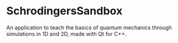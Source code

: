 # SchrodingersSandbox
An application to teach the basics of quantum mechanics through simulations in 1D and 2D, made with Qt for C++.
